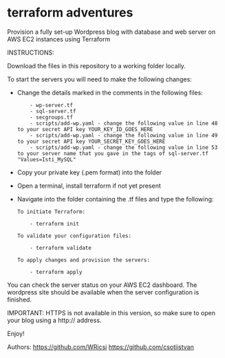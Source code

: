 # terraform adventures

 Provision a fully set-up Wordpress blog with database and web server on AWS EC2 instances using Terraform

 INSTRUCTIONS:

 Download the files in this repository to a working folder locally.

 To start the servers you will need to make the following changes:

  - Change the details marked in the comments in the following files: 

            - wp-server.tf
            - sql-server.tf
            - secgroups.tf
            - scripts/add-wp.yaml - change the following value in line 48 to your secret API key YOUR_KEY_ID_GOES_HERE
            - scripts/add-wp.yaml - change the following value in line 49 to your secret API key YOUR_SECRET_KEY_GOES_HERE
            - scripts/add-wp.yaml - change the following value in line 53 to your server name that you gave in the tags of sql-server.tf "Values=Isti_MySQL"
            

  - Copy your private key (.pem format) into the folder

  - Open a terminal, install terraform if not yet present

  - Navigate into the folder containing the .tf files and type the following:

        To initiate Terraform:

            - terraform init

        To validate your configuration files:

            - terraform validate

        To apply changes and provision the servers:

            - terraform apply

 You can check the server status on your AWS EC2 dashboard.
 The wordpress site should be available when the server configuration is finished.
 
 IMPORTANT: HTTPS is not available in this version, so make sure to open your blog using a http:// address.

 Enjoy!
 
 Authors: https://github.com/WRicsi
          https://github.com/csotiistvan

